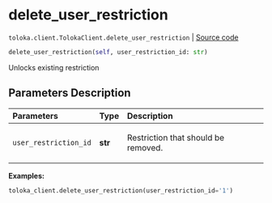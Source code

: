 # delete_user_restriction
`toloka.client.TolokaClient.delete_user_restriction` | [Source code](https://github.com/Toloka/toloka-kit/blob/v1.1.0.post1/src/client/__init__.py#L3110)

```python
delete_user_restriction(self, user_restriction_id: str)
```

Unlocks existing restriction

## Parameters Description

| Parameters | Type | Description |
| :----------| :----| :-----------|
`user_restriction_id`|**str**|<p>Restriction that should be removed.</p>

**Examples:**


```python
toloka_client.delete_user_restriction(user_restriction_id='1')
```
